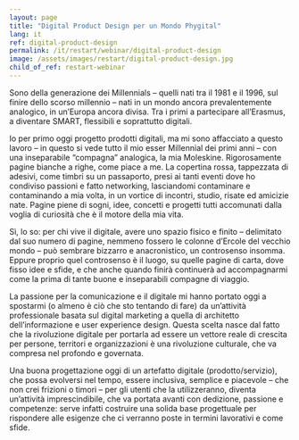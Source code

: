 ```yaml
---
layout: page
title: "Digital Product Design per un Mondo Phygital"
lang: it
ref: digital-product-design
permalink: /it/restart/webinar/digital-product-design
image: /assets/images/restart/digital-product-design.jpg
child_of_ref: restart-webinar
---
```


Sono della generazione dei Millennials – quelli nati tra il 1981 e il 1996, sul finire dello scorso millennio – nati in un mondo ancora prevalentemente analogico, in un’Europa ancora divisa. Tra i primi a partecipare all’Erasmus, a diventare SMART, flessibili e soprattutto digitali.

Io per primo oggi progetto prodotti digitali, ma mi sono affacciato a questo lavoro – in questo si vede tutto il mio esser Millennial dei primi anni – con una inseparabile “compagna” analogica, la mia Moleskine. Rigorosamente pagine bianche a righe, come piace a me. La copertina rossa, tappezzata di adesivi, come timbri su un passaporto, presi ai tanti eventi dove ho condiviso passioni e fatto networking, lasciandomi contaminare e contaminando a mia volta, in un vortice di incontri, studio, risate ed amicizie nate. Pagine piene di sogni, idee, concetti e progetti tutti accomunati dalla voglia di curiosità che è il motore della mia vita.

Sì, lo so: per chi vive il digitale, avere uno spazio fisico e finito – delimitato dal suo numero di pagine, nemmeno fossero le colonne d’Ercole del vecchio mondo – può sembrare bizzarro e anacronistico, un controsenso insomma. Eppure proprio quel controsenso è il luogo, su quelle pagine di carta, dove fisso idee e sfide, e che anche quando finirà continuerà ad accompagnarmi come la prima di tante buone e inseparabili compagne di viaggio.

La passione per la comunicazione e il digitale mi hanno portato oggi a spostarmi (o almeno è ciò che sto tentando di fare) da un’attività professionale basata sul digital marketing a quella di architetto dell’informazione e user experience design. Questa scelta nasce dal fatto che la rivoluzione digitale per portarla ad essere un vettore reale di crescita per persone, territori e organizzazioni è una rivoluzione culturale, che va compresa nel profondo e governata.

Una buona progettazione oggi di un artefatto digitale (prodotto/servizio), che possa evolversi nel tempo, essere inclusiva, semplice e piacevole – che non crei frizioni o timori – per gli utenti che la utilizzeranno, diventa un’attività imprescindibile, che va portata avanti con dedizione, passione e competenze: serve infatti costruire una solida base progettuale per rispondere alle esigenze che ci verranno poste in termini lavorativi e come sfide.

